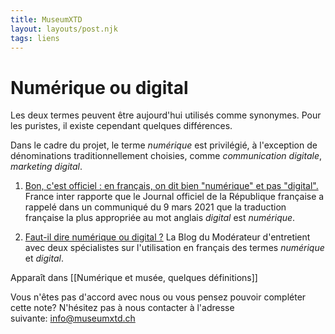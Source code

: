 ```yaml
---
title: MuseumXTD
layout: layouts/post.njk
tags: liens
---
```

# Numérique ou digital 
Les deux termes peuvent être aujourd'hui utilisés comme synonymes. Pour les puristes, il existe cependant quelques différences. 

Dans le cadre du projet, le terme *numérique* est privilégié, à l'exception de dénominations traditionnellement choisies, comme *communication digitale*, *marketing digital*.   

1. [Bon, c'est officiel : en français, on dit bien "numérique" et pas "digital".](https://www.radiofrance.fr/franceinter/bon-c-est-officiel-en-francais-on-dit-bien-numerique-et-pas-digital-4089609)
   France inter rapporte que le Journal officiel de la République française a rappelé dans un communiqué du 9 mars 2021 que la traduction française la plus appropriée au mot anglais *digital* est *numérique*.

2. [Faut-il dire numérique ou digital ?](https://www.blogdumoderateur.com/numerique-ou-digital/)
   La Blog du Modérateur d'entretient avec deux spécialistes sur l'utilisation en français des termes *numérique* et *digital*.  


Apparaît dans [[Numérique et musée, quelques définitions]]

Vous n'êtes pas d'accord avec nous ou vous pensez pouvoir compléter cette note? N'hésitez pas à nous contacter à l'adresse suivante: [info@museumxtd.ch](mailto:info@museumxtd.ch)